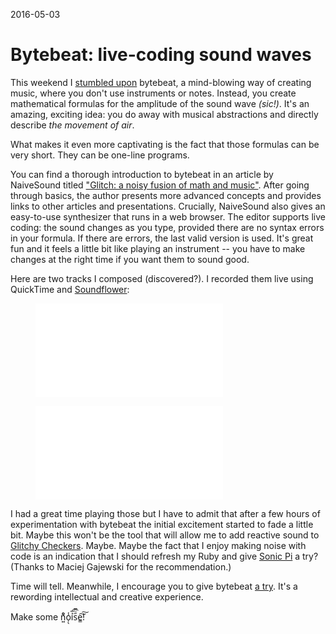 2016-05-03

Bytebeat: live-coding sound waves
=================================

This weekend I [stumbled upon](https://martyn.pw/) bytebeat, a
mind-blowing way of creating music, where you don't use instruments or
notes.  Instead, you create mathematical formulas for the amplitude of
the sound wave *(sic!)*.  It's an amazing, exciting idea: you do away
with musical abstractions and directly describe *the movement of air*.

What makes it even more captivating is the fact that those formulas can
be very short.  They can be one-line programs.

You can find a thorough introduction to bytebeat in an article by
NaiveSound titled ["Glitch: a noisy fusion of math and music"][article].
After going through basics, the author presents more advanced concepts
and provides links to other articles and presentations.  Crucially,
NaiveSound also gives an easy-to-use synthesizer that runs in a web
browser.  The editor supports live coding: the sound changes as you type,
provided there are no syntax errors in your formula.  If there are
errors, the last valid version is used.  It's great fun and it feels a
little bit like playing an instrument -- you have to make changes at the
right time if you want them to sound good.

Here are two tracks I composed (discovered?).  I recorded them live
using QuickTime and [Soundflower][]:

<figure>
    <div class="video-wrapper">
        <iframe src="//www.youtube.com/embed/vTuYtBeWwP0" frameborder="0" allowfullscreen></iframe>
    </div>
</figure>

<figure>
    <div class="video-wrapper">
        <iframe src="//www.youtube.com/embed/iADlXMXKhv4" frameborder="0" allowfullscreen></iframe>
    </div>
</figure>

I had a great time playing those but I have to admit that after a few
hours of experimentation with bytebeat the initial excitement started
to fade a little bit.  Maybe this won't be the tool that will allow me
to add reactive sound to [Glitchy Checkers][].
Maybe.  Maybe the fact that I enjoy making noise with code is an
indication that I should refresh my Ruby and give [Sonic Pi][] a
try? (Thanks to Maciej Gajewski for the recommendation.)

Time will tell.  Meanwhile, I encourage you to give bytebeat
[a try][synthesizer].  It's a rewording intellectual and creative experience.

Make some n͍ͧ͋o̜̖̾ỉ̅͡s᷀ͧ̅e̳͠͠!


  [article]: https://medium.com/@naive_sound/glitch-a-noisy-fusion-of-math-and-music-6a9b24e7f5b5
  [synthesizer]: http://naivesound.com/glitch/#t
  [Soundflower]: https://github.com/mattingalls/Soundflower/releases/
  [Glitchy Checkers]: http://GlitchyCheckers.com/
  [Sonic Pi]: https://www.youtube.com/watch?v=TK1mBqKvIyU
